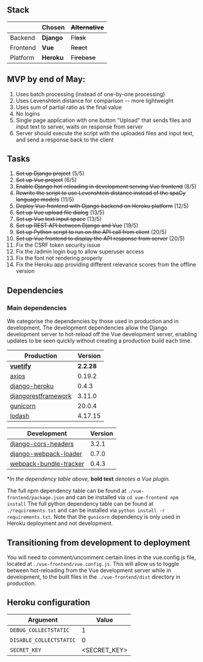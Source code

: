 ## Stack

|          | Chosen     | ~~Alternative~~ |
| -------- | ---------- | --------------- |
| Backend  | **Django** | ~~Flask~~       |
| Frontend | **Vue**    | ~~React~~       |
| Platform | **Heroku** | ~~Firebase~~    |

## MVP by end of May:

1. Uses batch processing (instead of one-by-one processing)
2. Uses Levenshtein distance for comparison -- more lightweight
3. Uses sum of partial ratio as the final value
4. No logins
5. Single page application with one button "Upload" that sends files and input text to server, waits on response from server
6. Server should execute the script with the uploaded files and input text, and send a response back to the client

## Tasks

1. ~~Set up Django project~~ (5/5)
2. ~~Set up Vue project~~ (6/5)
3. ~~Enable Django hot-reloading in development serving Vue frontend~~ (8/5)
4. ~~Rewrite the script to use Levenshtein distance instead of the spaCy language models~~ (11/5)
5. ~~Deploy Vue frontend with Django backend on Heroku platform~~ (12/5)
6. ~~Set up Vue upload file dialog~~ (13/5)
7. ~~Set up Vue text input space~~ (13/5)
8. ~~Set up REST API between Django and Vue~~ (19/5)
9. ~~Set up Python script to run on the API call from client~~ (20/5)
10. ~~Set up Vue frontend to display the API response from server~~ (20/5)
11. Fix the CSRF token security issue
12. Fix the /admin login bug to allow superuser access
13. Fix the font not rendering properly
14. Fix the Heroku app providing different relevance scores from the offline version

## Dependencies

### Main dependencies

We categorise the dependencies by those used in production and in development. The development dependencies allow the Django development server to hot-reload off the Vue development server, enabling updates to be seen quickly without creating a production build each time.

| Production                                                                    | Version    |
| ----------------------------------------------------------------------------- | ---------- |
| [**vuetify**](https://github.com/vuetifyjs/vuetify)                           | **2.2.28** |
| [axios](https://github.com/axios/axios)                                       | 0.19.2     |
| [django-heroku](https://www.npmjs.com/package/webpack-bundle-tracker/v/0.4.3) | 0.4.3      |
| [djangorestframework](https://github.com/axios/axios)                         | 3.11.0     |
| [gunicorn](https://github.com/benoitc/gunicorn)                               | 20.0.4     |
| [lodash](https://github.com/lodash/lodash)                                    | 4.17.15    |

| Development                                                                            | Version |
| -------------------------------------------------------------------------------------- | ------- |
| [django-cors-headers](https://github.com/adamchainz/django-cors-headers)               | 3.2.1   |
| [django-webpack-loader](https://github.com/axios/axios)                                | 0.7.0   |
| [webpack-bundle-tracker](https://www.npmjs.com/package/webpack-bundle-tracker/v/0.4.3) | 0.4.3   |

\*_In the dependency table above,_ **bold text** _denotes a Vue plugin._

The full npm dependency table can be found at `./vue-frontend/package.json` and can be installed via `cd vue-frontend npm install`
The full python dependency table can be found at `./requirements.txt` and can be installed via `python install -r requirements.txt`. Note that the `gunicorn` dependency is only used in Heroku deployment and not development.

## Transitioning from development to deployment

You will need to comment/uncomment certain lines in the vue.config.js file, located at `./vue-frontend/vue.config.js`. This will allow us to toggle between hot-reloading from the Vue development server while in development, to the built files in the `./vue-frontend/dist` directory in production.

## Heroku configuration

| Argument                | Value         |
| ----------------------- | ------------- |
| `DEBUG_COLLECTSTATIC`   | 1             |
| `DISABLE_COLLECTSTATIC` | 0             |
| `SECRET_KEY`            | \<SECRET_KEY> |

<!-- https://www.youtube.com/watch?v=dxgbgYtNzCw -->
